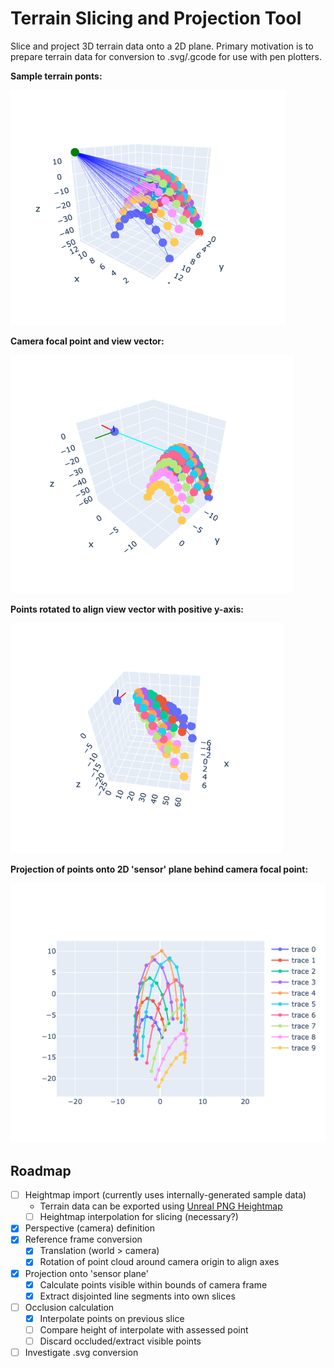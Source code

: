 # Terrain Slicing and Projection Tool

Slice and project 3D terrain data onto a 2D plane. Primary motivation is to prepare terrain data for conversion to .svg/.gcode for use with pen plotters.

**Sample terrain ponts:**

![Sample terrain](img/sample_terrain-w.png)

**Camera focal point and view vector:**

![Camera focal point and view vector](img/sample_terrain-vp-mean_vector.png)

**Points rotated to align view vector with positive y-axis:**

![Points rotated to align view vector with positive y-axis](img/sample_terrain-rotated_ref_frame.png)

**Projection of points onto 2D 'sensor' plane behind camera focal point:**

![Projection of points onto 2D 'sensor' plane behind camera focal point](img/sample_terrain-projected.png)

## Roadmap

- [ ] Heightmap import (currently uses internally-generated sample data)
  - Terrain data can be exported using [Unreal PNG Heightmap](https://manticorp.github.io/unrealheightmap/index.html#latitude/35.02746615625006/longitude/-111.02285385131836/zoom/13/outputzoom/15/width/505/height/505)
  - [ ] Heightmap interpolation for slicing (necessary?)
- [x] Perspective (camera) definition
- [x] Reference frame conversion
  - [x] Translation (world > camera)
  - [x] Rotation of point cloud around camera origin to align axes
- [x] Projection onto 'sensor plane'
  - [x] Calculate points visible within bounds of camera frame
  - [x] Extract disjointed line segments into own slices
- [ ] Occlusion calculation
  - [x] Interpolate points on previous slice
  - [ ] Compare height of interpolate with assessed point
  - [ ] Discard occluded/extract visible points
- [ ] Investigate .svg conversion

